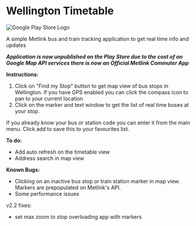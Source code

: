 
# Wellington Timetable
![Google Play Store Logo](https://i.imgur.com/UidliTe.png)

A simple Metlink bus and train tracking application to get real time info and updates

***Application is now unpublished on the Play Store due to the cost of on Google Map API services there is now an Official Metlink Commuter App***


**Instructions:**

 1. Click on "Find my Stop" button to get map view of bus stops in
    Wellington. If you have GPS enabled you can click the compass icon
    to pan to your current location 
 2. Click on the marker and text window to get the list of real time buses at your stop.

If you already know your bus or station code you can enter it from the main menu. Click add to save this to your favourites list.

**To do:**
 - Add auto refresh on the timetable view 
 - Address search in map view

**Known Bugs:**
 - Clicking on an inactive bus stop or train station marker in map view. Markers are prepopulated on Metlink's API.
 - Some performance issues

v2.2 fixes:
 - set max zoom to stop overloading app with markers

